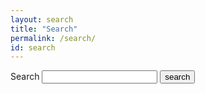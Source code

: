 ```yaml
---
layout: search
title: "Search"
permalink: /search/
id: search
---
```


<form action="/pheniqs/search" method="get">
  <label for="search-box">Search</label>
  <input type="text" id="search-box" name="query">
  <input type="submit" value="search">
</form>

<ul id="search-results"></ul>

<script>
  window.store = {
    {% for page in site.pages %}
        "{{ page.url | slugify }}" : {
            "id": "{{ page.url | slugify }}",
            "url": "{{ page.url | xml_escape }}",
            "title": "{{ page.title | xml_escape }}",
            "content": {{ page.content | strip_html | strip_newlines | | remove:'"' | jsonify }}
        }
      {% unless forloop.last %},{% endunless %}
    {% endfor %}
  };
</script>
<script src="/pheniqs/js/lunr.min.js"></script>
<script src="/pheniqs/js/search.js"></script>
